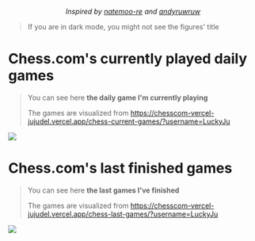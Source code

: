  <p align="center">
  <!-- natemoo-re came up with the idea of HOW to show React components as an img on a README.md and the now playing component! -->
  <!-- andyruwruw built a wrapper around the Chess.com Public API and displayed it on a READMEmd the same way natemoo-re is doing! -->
  <i>Inspired by <a href="https://github.com/natemoo-re">natemoo-re</a> and <a href="https://github.com/andyruwruw">andyruwruw</a></i>
</p>

> If you are in dark mode, you might not see the figures' title

# Chess.com's currently played daily games

> You can see here **the daily game I'm currently playing**
>
> The games are visualized from https://chesscom-vercel-jujudel.vercel.app/chess-current-games/?username=LuckyJu

<a href="https://www.chess.com/member/luckyju">
  <img src="https://chesscom-vercel-jujudel.vercel.app/chess-current-games/?username=LuckyJu" align="center">
</a>

# Chess.com's last finished games

> You can see here **the last games I've finished**
>
> The games are visualized from https://chesscom-vercel-jujudel.vercel.app/chess-last-games/?username=LuckyJu

<a href="https://www.chess.com/member/luckyju">
  <img src="https://chesscom-vercel-jujudel.vercel.app/chess-last-games/?username=LuckyJu" align="center">
</a>
